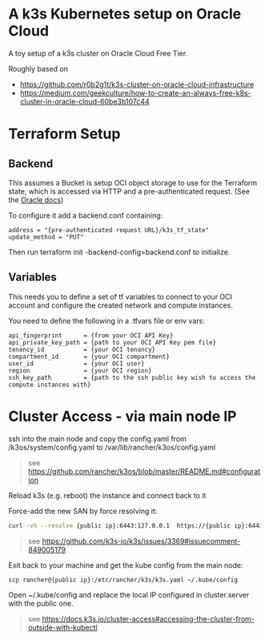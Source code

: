 # A k3s Kubernetes setup on Oracle Cloud 

A toy setup of a k3s cluster on Oracle Cloud Free Tier.

Roughly based on 
* https://github.com/r0b2g1t/k3s-cluster-on-oracle-cloud-infrastructure
* https://medium.com/geekculture/how-to-create-an-always-free-k8s-cluster-in-oracle-cloud-60be3b107c44

# Terraform Setup

## Backend

This assumes a Bucket is setup OCI object storage to use for the Terraform state, which is accessed via HTTP and a pre-authenticated request. (See the [Oracle docs](https://docs.oracle.com/en-us/iaas/Content/API/SDKDocs/terraformUsingObjectStore.htm#http))

To configure it add a backend.conf containing: 
```
address = "{pre-authenticated request URL}/k3s_tf_state"
update_method = "PUT"
```

Then run terraform init -backend-config=backend.conf to initialize.

## Variables

This needs you to define a set of tf variables to connect to your OCI account and configure the created network and compute instances.

You need to define the following in a .tfvars file or env vars:

```
api_fingerprint      = {from your OCI API Key}
api_private_key_path = {path to your OCI API Key pem file}
tenancy_id           = {your OCI tenancy}
compartment_id       = {your OCI compartment}
user_id              = {your OCI user}
region               = {your OCI region}
ssh_key_path         = {path to the ssh public key wish to access the compute instances with}
```

# Cluster Access - via main node IP

ssh into the main node and copy the config.yaml from /k3os/system/config.yaml to /var/lib/rancher/k3os/config.yaml
> see https://github.com/rancher/k3os/blob/master/README.md#configuration

Reload k3s (e.g. reboot) the instance and connect back to it

Force-add the new SAN by force resolving it: 
```sh
curl -vk --resolve {public ip}:6443:127.0.0.1  https://{public ip}:6443/ping
```
> see https://github.com/k3s-io/k3s/issues/3369#issuecomment-849005179

Exit back to your machine and get the kube config from the main node: 
```sh
scp rancher@{public ip}:/etc/rancher/k3s/k3s.yaml ~/.kube/config
```

Open ~/.kube/config and replace the local IP configured in cluster.server with the public one. 

> see https://docs.k3s.io/cluster-access#accessing-the-cluster-from-outside-with-kubectl